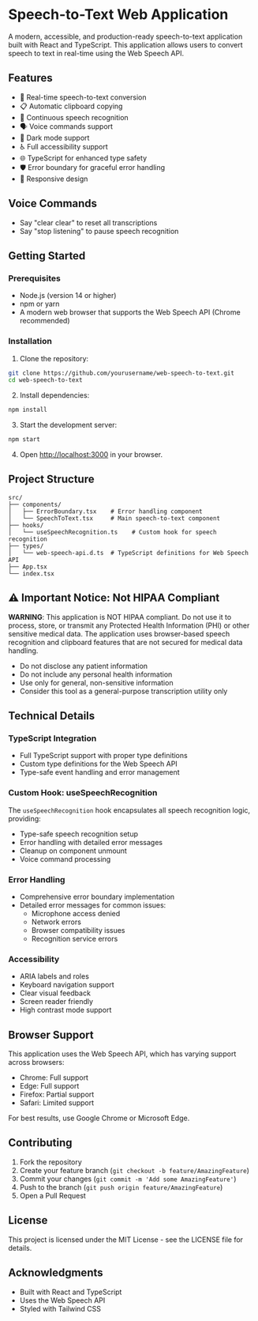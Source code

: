 # Speech-to-Text Web Application

A modern, accessible, and production-ready speech-to-text application built with React and TypeScript. This application allows users to convert speech to text in real-time using the Web Speech API.

## Features

- 🎤 Real-time speech-to-text conversion
- 📋 Automatic clipboard copying
- 🔄 Continuous speech recognition
- 🗣️ Voice commands support
- 🌙 Dark mode support
- ♿ Full accessibility support
- 🌐 TypeScript for enhanced type safety
- 🛡️ Error boundary for graceful error handling
- 📱 Responsive design

## Voice Commands

- Say "clear clear" to reset all transcriptions
- Say "stop listening" to pause speech recognition

## Getting Started

### Prerequisites

- Node.js (version 14 or higher)
- npm or yarn
- A modern web browser that supports the Web Speech API (Chrome recommended)

### Installation

1. Clone the repository:
```bash
git clone https://github.com/yourusername/web-speech-to-text.git
cd web-speech-to-text
```

2. Install dependencies:
```bash
npm install
```

3. Start the development server:
```bash
npm start
```

4. Open [http://localhost:3000](http://localhost:3000) in your browser.

## Project Structure

```
src/
├── components/
│   ├── ErrorBoundary.tsx    # Error handling component
│   └── SpeechToText.tsx     # Main speech-to-text component
├── hooks/
│   └── useSpeechRecognition.ts    # Custom hook for speech recognition
├── types/
│   └── web-speech-api.d.ts  # TypeScript definitions for Web Speech API
├── App.tsx
└── index.tsx
```

## ⚠️ Important Notice: Not HIPAA Compliant

**WARNING**: This application is NOT HIPAA compliant. Do not use it to process, store, or transmit any Protected Health Information (PHI) or other sensitive medical data. The application uses browser-based speech recognition and clipboard features that are not secured for medical data handling.

- Do not disclose any patient information
- Do not include any personal health information
- Use only for general, non-sensitive information
- Consider this tool as a general-purpose transcription utility only

## Technical Details

### TypeScript Integration

- Full TypeScript support with proper type definitions
- Custom type definitions for the Web Speech API
- Type-safe event handling and error management

### Custom Hook: useSpeechRecognition

The `useSpeechRecognition` hook encapsulates all speech recognition logic, providing:
- Type-safe speech recognition setup
- Error handling with detailed error messages
- Cleanup on component unmount
- Voice command processing

### Error Handling

- Comprehensive error boundary implementation
- Detailed error messages for common issues:
  - Microphone access denied
  - Network errors
  - Browser compatibility issues
  - Recognition service errors

### Accessibility

- ARIA labels and roles
- Keyboard navigation support
- Clear visual feedback
- Screen reader friendly
- High contrast mode support

## Browser Support

This application uses the Web Speech API, which has varying support across browsers:
- Chrome: Full support
- Edge: Full support
- Firefox: Partial support
- Safari: Limited support

For best results, use Google Chrome or Microsoft Edge.

## Contributing

1. Fork the repository
2. Create your feature branch (`git checkout -b feature/AmazingFeature`)
3. Commit your changes (`git commit -m 'Add some AmazingFeature'`)
4. Push to the branch (`git push origin feature/AmazingFeature`)
5. Open a Pull Request

## License

This project is licensed under the MIT License - see the LICENSE file for details.

## Acknowledgments

- Built with React and TypeScript
- Uses the Web Speech API
- Styled with Tailwind CSS

